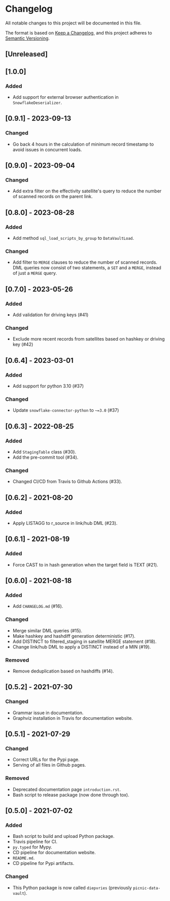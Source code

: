 # Changelog
All notable changes to this project will be documented in this file.

The format is based on [Keep a Changelog](https://keepachangelog.com/en/1.0.0/),
and this project adheres to [Semantic Versioning](https://semver.org/spec/v2.0.0.html).

## [Unreleased]

## [1.0.0]
### Added
- Add support for external browser authentication in `SnowflakeDeserializer`.

## [0.9.1] - 2023-09-13
### Changed
- Go back 4 hours in the calculation of minimum record timestamp to avoid issues in concurrent loads.

## [0.9.0] - 2023-09-04
### Changed
- Add extra filter on the effectivity satellite's query to reduce the number of scanned
  records on the parent link.

## [0.8.0] - 2023-08-28
### Added
- Add method `sql_load_scripts_by_group` to `DataVaultLoad`.

### Changed
- Add filter to `MERGE` clauses to reduce the number of scanned records. DML queries now
  consist of two statements, a `SET` and a `MERGE`, instead of just a `MERGE` query.

## [0.7.0] - 2023-05-26
### Added
- Add validation for driving keys (#41)

### Changed
- Exclude more recent records from satellites based on hashkey or driving key (#42)

## [0.6.4] - 2023-03-01
### Added
- Add support for python 3.10 (#37)

### Changed
- Update `snowflake-connector-python` to `~=3.0` (#37)

## [0.6.3] - 2022-08-25
### Added
- Add `StagingTable` class (#30).
- Add the pre-commit tool (#34).

### Changed
- Changed CI/CD from Travis to Github Actions (#33).

## [0.6.2] - 2021-08-20
### Added
- Apply LISTAGG to r_source in link/hub DML (#23).

## [0.6.1] - 2021-08-19
### Added
- Force CAST to in hash generation when the target field is TEXT (#21).

## [0.6.0] - 2021-08-18
### Added
- Add `CHANGELOG.md` (#16).

### Changed
- Merge similar DML queries (#15).
- Make hashkey and hashdiff generation deterministic (#17).
- Add DISTINCT to filtered_staging in satellite MERGE statement (#18).
- Change link/hub DML to apply a DISTINCT instead of a MIN (#19).

### Removed
- Remove deduplication based on hashdiffs (#14).

## [0.5.2] - 2021-07-30
### Changed
- Grammar issue in documentation.
- Graphviz installation in Travis for documentation website.

## [0.5.1] - 2021-07-29
### Changed
- Correct URLs for the Pypi page.
- Serving of all files in Github pages.

### Removed
- Deprecated documentation page `introduction.rst`.
- Bash script to release package (now done through tox).

## [0.5.0] - 2021-07-02
### Added
- Bash script to build and upload Python package.
- Travis pipeline for CI.
- `py.typed` for Mypy.
- CD pipeline for documentation website.
- `README.md`.
- CD pipeline for Pypi artifacts.

### Changed
- This Python package is now called `diepvries` (previously `picnic-data-vault`).
